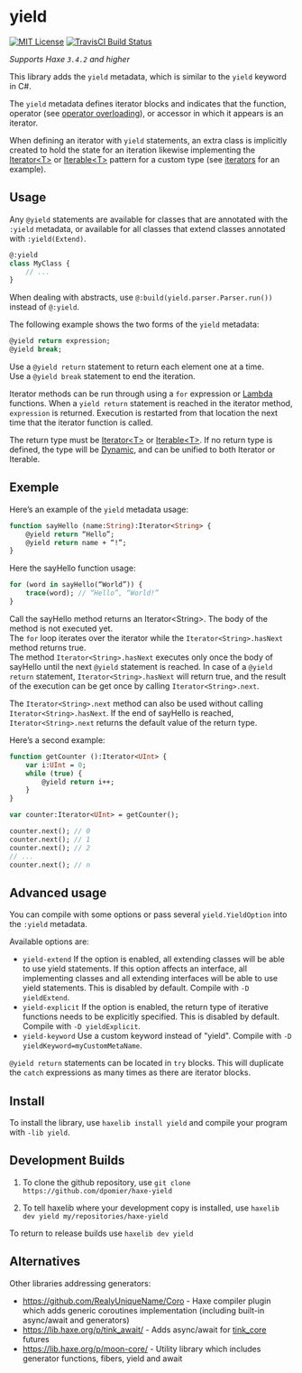 yield
=======
[![MIT License](https://img.shields.io/badge/license-MIT-blue.svg?style=flat)](LICENSE.md)
[![TravisCI Build Status](https://travis-ci.org/dpomier/haxe-yield.svg?branch=master)](https://travis-ci.org/dpomier/haxe-yield)

*Supports Haxe `3.4.2` and higher*

This library adds the `yield` metadata, which is similar to the `yield` keyword in C#.

The `yield` metadata defines iterator blocks and indicates that the function, operator (see [operator overloading](https://haxe.org/manual/types-abstract-operator-overloading.html)), or accessor in which it appears is an iterator.

When defining an iterator with `yield` statements, an extra class is implicitly created to hold the state for an iteration likewise implementing the [Iterator&lt;T&gt;](http://api.haxe.org/Iterator.html) or [Iterable&lt;T&gt;](http://api.haxe.org/Iterable.html) pattern for a custom type (see [iterators](https://haxe.org/manual/lf-iterators.html) for an example).

Usage
-----

Any `@yield` statements are available for classes that are annotated with the `:yield` metadata, or available for all classes that extend classes annotated with `:yield(Extend)`.
```haxe
@:yield
class MyClass {
    // ...
}
```
When dealing with abstracts, use `@:build(yield.parser.Parser.run())` instead of `@:yield`.

The following example shows the two forms of the `yield` metadata:
```haxe
@yield return expression;
@yield break;
```

Use a `@yield return` statement to return each element one at a time.<br/>
Use a `@yield break` statement to end the iteration.

Iterator methods can be run through using a `for` expression or [Lambda](https://haxe.org/manual/std-Lambda.html) functions. When a `yield return` statement is reached in the iterator method, `expression` is returned. Execution is restarted from that location the next time that the iterator function is called.

The return type must be [Iterator&lt;T&gt;](http://api.haxe.org/Iterator.html) or [Iterable&lt;T&gt;](http://api.haxe.org/Iterable.html). If no return type is defined, the type will be [Dynamic](https://haxe.org/manual/types-dynamic.html), and can be unified to both Iterator or Iterable.

Exemple
-----

Here’s an example of the `yield` metadata usage:
```haxe
function sayHello (name:String):Iterator<String> {
    @yield return “Hello”;
    @yield return name + “!”;
}
```

Here the sayHello function usage:
	
```haxe
for (word in sayHello(“World”)) {
    trace(word); // “Hello”, “World!”
}
```

Call the sayHello method returns an Iterator&lt;String&gt;. The body of the method is not executed yet. 
<br/>The `for` loop iterates over the iterator while the `Iterator<String>.hasNext` method returns true. 
<br/>The method `Iterator<String>.hasNext` executes only once the body of sayHello until the next `@yield` statement is reached. 
In case of a `@yield return` statement, `Iterator<String>.hasNext` will return true, and the result of the execution can be get once by calling `Iterator<String>.next`.

The `Iterator<String>.next` method can also be used without calling `Iterator<String>.hasNext`. If the end of sayHello is reached, `Iterator<String>.next` returns the default value of the return type.

Here’s a second example:
```haxe
function getCounter ():Iterator<UInt> {
    var i:UInt = 0;
    while (true) {
        @yield return i++;
    }
}

var counter:Iterator<UInt> = getCounter();

counter.next(); // 0
counter.next(); // 1
counter.next(); // 2
// ...
counter.next(); // n
```

Advanced usage
-----

You can compile with some options or pass several `yield.YieldOption` into the `:yield` metadata.

Available options are:

 - `yield-extend`
		If the option is enabled, all extending classes will be able to use yield statements. If this option affects an interface, all implementing classes and all extending interfaces will be able to use yield statements. This is disabled by default.
		Compile with `-D yieldExtend`.
 - `yield-explicit`
		If the option is enabled, the return type of iterative functions needs to be explicitly specified. This is disabled by default.
		Compile with `-D yieldExplicit`.
 - `yield-keyword`
		Use a custom keyword instead of "yield".
		Compile with `-D yieldKeyword=myCustomMetaName`.

`@yield return` statements can be located in `try` blocks. This will duplicate the `catch` expressions as many times as there are iterator blocks.

Install
-----

To install the library, use `haxelib install yield` and compile your program with `-lib yield`.

Development Builds
-----

1. To clone the github repository, use `git clone https://github.com/dpomier/haxe-yield`

2. To tell haxelib where your development copy is installed, use `haxelib dev yield my/repositories/haxe-yield`

To return to release builds use `haxelib dev yield`

Alternatives
-----

Other libraries addressing generators:

* https://github.com/RealyUniqueName/Coro - Haxe compiler plugin which adds generic coroutines implementation (including built-in async/await and generators)
* https://lib.haxe.org/p/tink_await/ - Adds async/await for [tink_core](https://github.com/haxetink/tink_core) futures
* https://lib.haxe.org/p/moon-core/ - Utility library which includes generator functions, fibers, yield and await


